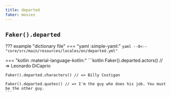 ```yaml
---
title: departed
faker: movies
---
```


## `Faker().departed`

??? example "dictionary file"
    === "yaml :simple-yaml:"
        ```yaml
        --8<-- "core/src/main/resources/locales/en/departed.yml"
        ```

=== "kotlin :material-language-kotlin:"
    ```kotlin
    Faker().departed.actors() // => Leonardo DiCaprio

    Faker().departed.characters() // => Billy Costigan

    Faker().departed.quotes() // => I'm the guy who does his job. You must be the other guy.
    ```

